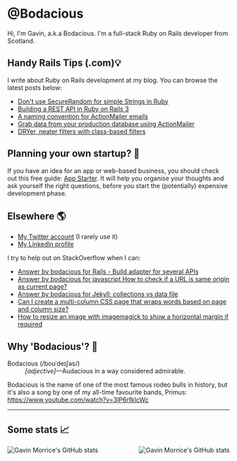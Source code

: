 # @Bodacious

Hi, I'm Gavin, a.k.a Bodacious. I'm a full-stack Ruby on Rails developer from Scotland.

## Handy Rails Tips (.com)💡

I write about Ruby on Rails development at my blog. You can browse the latest posts below:

<!-- BLOG-POST-LIST:START -->
- [Don't use SecureRandom for simple Strings in Ruby](https://handyrailstips.com/video/2020/11/15/dont-use-securerandom-for-random-strings-in-ruby.html)
- [Building a REST API in Ruby on Rails 3](https://handyrailstips.com/video/2020/08/12/build-a-rest-api-in-ruby-on-rails-3.html)
- [A naming convention for ActionMailer emails](https://handyrailstips.com/2020/07/10/naming-convention-for-action-mailer-emails-in-rails.html)
- [Grab data from your production database using ActionMailer](https://handyrailstips.com/hack/2020/05/27/grab-data-from-your-production-db-using-action-mailer.html)
- [DRYer, neater filters with class-based filters](https://handyrailstips.com/2010/05/18/dryer-neater-filters-with-class-based-filters.html)
<!-- BLOG-POST-LIST:END -->

## Planning your own startup? 🚀

If you have an idea for an app or web-based business, you should check out this free guide: [App Starter](https://app-starter.co.uk/). It will help you organise your thoughts and ask yourself the right questions, before you start the (potentially) expensive development phase.

## Elsewhere 🌎

- [My Twitter account][twitter] (I rarely use it)
- [My LinkedIn profile][linkedin]

I try to help out on StackOverflow when I can:

<!-- SO-LIST:START -->
- [Answer by bodacious for Rails - Build adapter for several APIs](https://stackoverflow.com/questions/63378203/rails-build-adapter-for-several-apis/63379627#63379627)
- [Answer by bodacious for javascript How to check if a URL is same origin as current page?](https://stackoverflow.com/questions/31374766/javascript-how-to-check-if-a-url-is-same-origin-as-current-page/62996599#62996599)
- [Answer by bodacious for Jekyll: collections vs data file](https://stackoverflow.com/questions/57916114/jekyll-collections-vs-data-file/62933152#62933152)
- [Can I create a multi-column CSS page that wraps words based on page and column size?](https://stackoverflow.com/questions/62499782/can-i-create-a-multi-column-css-page-that-wraps-words-based-on-page-and-column-s)
- [How to resize an image with imagemagick to show a horizontal margin if required](https://stackoverflow.com/questions/62269420/how-to-resize-an-image-with-imagemagick-to-show-a-horizontal-margin-if-required)
<!-- SO-LIST:END -->

## Why 'Bodacious'? 🐂

<dl>
  <dt>Bodacious (/boʊˈdeɪʃəs/)</dt>
  <dd><em>[adjective]</em>&mdash;Audacious in a way considered admirable.</dd>
</dl>

Bodacious is the name of one of the most famous rodeo bulls in history, but it's also a song by one of my all-time favourite bands, Primus: https://www.youtube.com/watch?v=3lP6rfkIcWc

---

## Some stats 📈

<img align="left"
     src="https://github-readme-stats.vercel.app/api?username=bodacious&count_private=true&show_icons=true"
     alt="Gavin Morrice's GitHub stats"
     loading="lazy" />

<img align="right"
    src="https://github-readme-stats.vercel.app/api/top-langs/?username=bodacious"
    alt="Gavin Morrice's GitHub stats"
    loading="lazy" />

<!-- Links -->

[katana]: https://katanacode.com/
[twitter]: https://twitter.com/morriceGavin
[linkedin]: https://www.linkedin.com/in/gavinmorrice/
